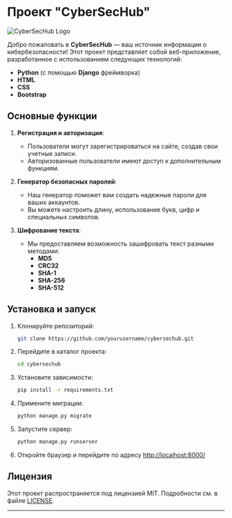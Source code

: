 # Проект "CyberSecHub"

![CyberSecHub Logo](https://example.com/path/to/logo.png)

Добро пожаловать в **CyberSecHub** — ваш источник информации о кибербезопасности! Этот проект представляет собой веб-приложение, разработанное с использованием следующих технологий:

- **Python** (с помощью **Django** фреймворка)
- **HTML**
- **CSS**
- **Bootstrap**

## Основные функции

1. **Регистрация и авторизация**:
   - Пользователи могут зарегистрироваться на сайте, создав свои учетные записи.
   - Авторизованные пользователи имеют доступ к дополнительным функциям.

2. **Генератор безопасных паролей**:
   - Наш генератор поможет вам создать надежные пароли для ваших аккаунтов.
   - Вы можете настроить длину, использование букв, цифр и специальных символов.

3. **Шифрование текста**:
   - Мы предоставляем возможность зашифровать текст разными методами:
     - **MD5**
     - **CRC32**
     - **SHA-1**
     - **SHA-256**
     - **SHA-512**

## Установка и запуск

1. Клонируйте репозиторий:
   ```bash
   git clone https://github.com/yourusername/cybersechub.git
   ```

2. Перейдите в каталог проекта:
   ```bash
   cd cybersechub
   ```

3. Установите зависимости:
   ```bash
   pip install -r requirements.txt
   ```

4. Примените миграции:
   ```bash
   python manage.py migrate
   ```

5. Запустите сервер:
   ```bash
   python manage.py runserver
   ```

6. Откройте браузер и перейдите по адресу [http://localhost:8000/](http://localhost:8000/)

## Лицензия

Этот проект распространяется под лицензией MIT. Подробности см. в файле [LICENSE](LICENSE).

---
